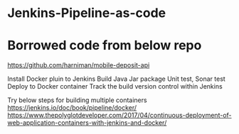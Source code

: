 # Jenkins-Pipeline-as-code
# Borrowed code from below repo
https://github.com/harniman/mobile-deposit-api

Install Docker pluin to Jenkins
Build Java Jar package
Unit test, Sonar test
Deploy to Docker container
Track the build version control within Jenkins

Try below steps for building multiple containers
https://jenkins.io/doc/book/pipeline/docker/
https://www.thepolyglotdeveloper.com/2017/04/continuous-deployment-of-web-application-containers-with-jenkins-and-docker/
